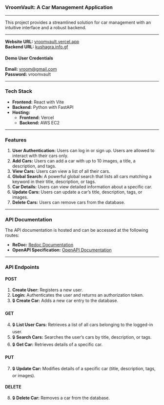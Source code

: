### **VroomVault: A Car Management Application**  

--- 

This project provides a streamlined solution for car management with an intuitive interface and a robust backend.

___

**Website URL:** [vroomvault.vercel.app](https://vroomvault.vercel.app)  
**Backend URL:** [kushagra.info.gf](https://kushagra.info.gf)  

#### **Demo User Credentials**  
**Email:** vroom@gmail.com  
**Password:** vroomvault  

---

### **Tech Stack**  
- **Frontend:** React with Vite  
- **Backend:** Python with FastAPI  
- **Hosting:**  
  - **Frontend:** Vercel  
  - **Backend:** AWS EC2  

---

### **Features**  
1. **User Authentication:** Users can log in or sign up. Users are allowed to interact with their cars only.
2. **Add Cars:** Users can add a car with up to 10 images, a title, a description, and tags.  
3. **View Cars:** Users can view a list of all their cars.  
4. **Global Search:** A powerful global search that lists all cars matching a keyword in their title, description, or tags.  
5. **Car Details:** Users can view detailed information about a specific car.  
6. **Update Cars:** Users can update a car’s title, description, tags, or images.  
7. **Delete Cars:** Users can remove cars from the database.  

---

### **API Documentation**  
The API documentation is hosted and can be accessed at the following routes:  
- **ReDoc:** [Redoc Documentation](https://kushagra.info.gf/docs/redoc)  
- **OpenAPI Specification:** [OpenAPI Documentation](https://kushagra.info.gf/docs/docs)  

---

### **API Endpoints**  

#### **POST**  
1. **Create User:** Registers a new user.  
2. **Login:** Authenticates the user and returns an authorization token.  
3. 🔒 **Create Car:** Adds a new car entry to the database.  

#### **GET**  
4. 🔒 **List User Cars:** Retrieves a list of all cars belonging to the logged-in user.  
5. 🔒 **Search Cars:** Searches the user’s cars by title, description, or tags.  
6. 🔒 **Get Car:** Retrieves details of a specific car.  

#### **PUT**  
7. 🔒 **Update Car:** Modifies details of a specific car (title, description, tags, or images).  

#### **DELETE**  
8. 🔒 **Delete Car:** Removes a car from the database.  

